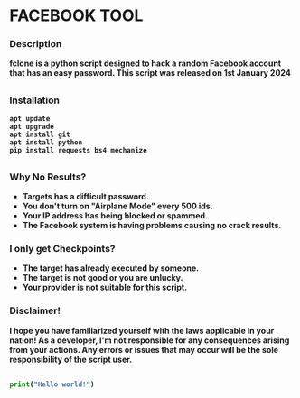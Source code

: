 <h1><b>FACEBOOK TOOL</h1>

### Description
**fclone** is a python script designed to hack a random Facebook account that has an easy password. This script was released on 1st January 2024
##

### Installation

  ```
apt update
apt upgrade
apt install git
apt install python
pip install requests bs4 mechanize
  ```

##

### Why No Results?

- Targets has a difficult password.
- You don't turn on **"Airplane Mode"** every 500 ids.
- Your IP address has being blocked or spammed.
- The Facebook system is having problems causing no crack results.

### I only get Checkpoints?

- The target has already executed by someone.
- The target is not good or you are unlucky.
- Your provider is not suitable for this script.

### Disclaimer!
I hope you have familiarized yourself with the laws applicable in your nation! As a developer, I'm not responsible for any consequences arising from your actions. Any errors or issues that may occur will be the sole responsibility of the script user.
##

```python
print("Hello world!")
```
##

